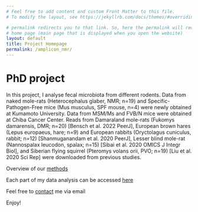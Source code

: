 ```yaml
---
# Feel free to add content and custom Front Matter to this file.
# To modify the layout, see https://jekyllrb.com/docs/themes/#overriding-theme-defaults

# permalink redirects you to that link. So, here the permalink will redirect to the 
# home page (main page that is displayed when you open the website)
layout: default
title: Project Homepage
permalink: /amplicon_nmr/
---
```


# PhD project

In this project, I analyse fecal microbiota from different rodents. Data from naked mole-rats (Heterocephalus glaber, NMR; n=19) and Specific-Pathogen-Free mice (Mus musculus, SPF mouse, n=4) were newly obtained at Kumamoto University. Data from MSM/Ms and FVB/N mice were obtained at Chiba Cancer Center. Reads from Damaraland mole-rats (Fukomys damarensis, DMR; n=20) [Bensch et al. 2022 PeerJ], European brown hares (Lepus europaeus, hare; n=9) and European rabbits (Oryctolagus cuniculus, rabbit; n=12) [Shanmuganandam et al. 2020 PeerJ], Lesser blind mole-rat (Nannospalax leucodon, spalax; n=15) [Sibai et al. 2020 OMICS J Integr Biol], and Siberian flying squirrel (Pteromys volans orii, PVO; n=19) [Liu et al. 2020 Sci Rep] were downloaded from previous studies.

Overview of our [methods](/amplicon_nmr/methods)

Each part of my data analysis can be accessed [here](/amplicon_nmr/vignettes)

Feel free to [contact](/contact) me via email

Enjoy!